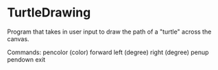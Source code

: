 # TurtleDrawing
Program that takes in user input to draw the path of a "turtle" across the canvas. 

Commands:
pencolor (color)
forward
left (degree)
right (degree)
penup
pendown
exit

